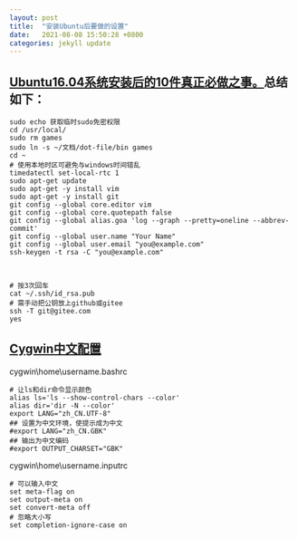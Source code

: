 ```yaml
---
layout: post
title:  "安装Ubuntu后要做的设置"
date:   2021-08-08 15:50:28 +0800
categories: jekyll update
---
```


## [Ubuntu16.04系统安装后的10件真正必做之事。](https://www.cnblogs.com/fnight/p/5722016.html)总结如下：
```shell
sudo echo 获取临时sudo免密权限
cd /usr/local/
sudo rm games
sudo ln -s ~/文档/dot-file/bin games
cd ~
# 使用本地时区可避免与windows时间错乱
timedatectl set-local-rtc 1
sudo apt-get update
sudo apt-get -y install vim
sudo apt-get -y install git
git config --global core.editor vim
git config --global core.quotepath false
git config --global alias.goa 'log --graph --pretty=oneline --abbrev-commit'
git config --global user.name "Your Name"
git config --global user.email "you@example.com"
ssh-keygen -t rsa -C "you@example.com"



# 按3次回车
cat ~/.ssh/id_rsa.pub
# 需手动把公钥放上github或gitee
ssh -T git@gitee.com
yes
```

## [Cygwin中文配置](http://www.cygwin.cn/site/info/show.php?IID=1005)

cygwin\home\username\.bashrc

```shell
# 让ls和dir命令显示颜色
alias ls='ls --show-control-chars --color'
alias dir='dir -N --color'
export LANG="zh_CN.UTF-8"
## 设置为中文环境，使提示成为中文
#export LANG="zh_CN.GBK"
## 输出为中文编码
#export OUTPUT_CHARSET="GBK"
```

cygwin\home\username\.inputrc

```shell
# 可以输入中文 
set meta-flag on
set output-meta on
set convert-meta off
# 忽略大小写
set completion-ignore-case on
```
